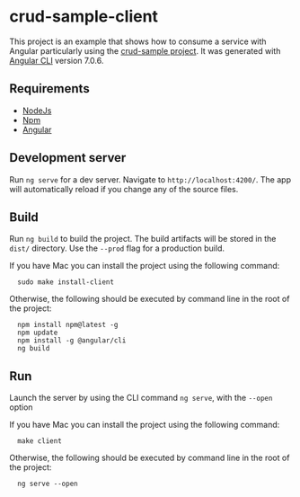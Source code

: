 # crud-sample-client


This project is an example that shows how to consume a service with Angular particularly using the
[crud-sample project](https://github.com/camroga/crud-sample). It was generated with [Angular CLI](https://github.com/angular/angular-cli) version 7.0.6.

Requirements
------------
* [NodeJs](https://nodejs.org/en/download/)
* [Npm](https://docs.npmjs.com/cli/install)
* [Angular](https://www.npmjs.com/package/@angular/cli)


## Development server

Run `ng serve` for a dev server. Navigate to `http://localhost:4200/`. The app will automatically reload if you change any of the source files.

## Build

Run `ng build` to build the project. The build artifacts will be stored in the `dist/` directory. Use the `--prod` flag for a production build.

If you have Mac you can install the project using the following command:

```
  sudo make install-client
```
Otherwise, the following should be executed by command line in the root of the project:

```
  npm install npm@latest -g
  npm update
  npm install -g @angular/cli
  ng build
```

Run
-----

Launch the server by using the CLI command `ng serve`, with the `--open` option

If you have Mac you can install the project using the following command:

```
  make client
```
Otherwise, the following should be executed by command line in the root of the project:

```
  ng serve --open
```